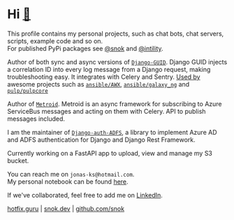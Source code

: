 # Hi [🐍](https://snok.dev)
This profile contains my personal projects, such as chat bots, chat servers, scripts, example code and so on.  
For published PyPi packages see [@snok](https://github.com/snok) and [@intility](https://github.com/intility).

Author of both sync and async versions of [`Django-GUID`](https://github.com/snok/django-guid). Django GUID injects a correlation ID into every log message from a Django request, making troubleshooting easy. It integrates with Celery and Sentry. [Used by](https://github.com/snok/django-guid/network/dependents?package_id=UGFja2FnZS03NjU4NDA3NzQ%3D) awesome projects such as [`ansible/AWX`](https://github.com/ansible/awx), [`ansible/galaxy_ng`](https://github.com/ansible/galaxy_ng) and [`pulp/pulpcore`](https://github.com/pulp/pulpcore) 

Author of [`Metroid`](https://github.com/intility/metroid). Metroid is an async framework for subscribing to Azure ServiceBus messages and acting on them with Celery. API to publish messages included. 

I am the maintainer of [`Django-auth-ADFS`](https://github.com/snok/django-auth-adfs), a library to implement Azure AD and ADFS authentication for Django and Django Rest Framework.

Currently working on a FastAPI app to upload, view and manage my S3 bucket. 

You can reach me on `jonas-ks@hotmail.com`.  
My personal notebook can be found [here](https://hotfix.guru).

If we've collaborated, feel free to add me on [LinkedIn](https://linkedin.com/in/jonasks).


[hotfix.guru](https://hotfix.guru) | [snok.dev](https://snok.dev) | [github.com/snok](https://github.com/snok)
